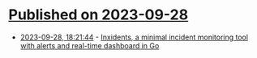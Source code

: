 # [Published on 2023-09-28](index.md)

* [2023-09-28, 18:21:44](https://lobste.rs/s/uzuj6m/inxidents_minimal_incident_monitoring) - [Inxidents, a minimal incident monitoring tool with alerts and real-time dashboard in Go](https://github.com/piqoni/inxidents)
